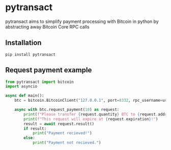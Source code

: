 # pytransact
pytransact aims to simplify payment processing with Bitcoin in python by abstracting away Bitcoin Core RPC calls

## Installation

```
pip install pytransact
```

## Request payment example

```python
from pytransact import bitcoin
import asyncio

async def main():
    btc = bitcoin.BitcoinClient("127.0.0.1", port=8332, rpc_username=username, rpc_password=password)

    async with btc.request_payment(10) as request:
        print(f"Please transfer {request.quantity} BTC to {request.address}.")
        print(f"This request will expire at {request.expiration}!")
        result = await request.result()
        if result:
            print("Payment recieved!")
        else:
            print("Payment not recieved.")
```
